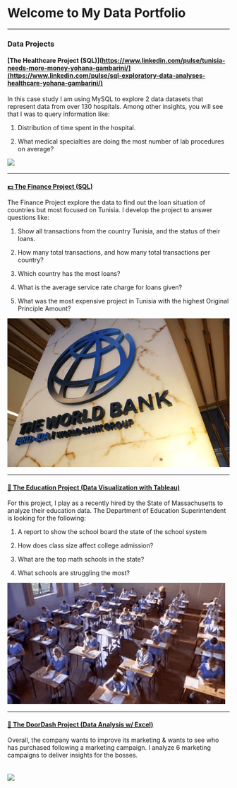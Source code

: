 # Welcome to My Data Portfolio 
---
### Data Projects

#### [The Healthcare Project (SQL)](https://www.linkedin.com/pulse/tunisia-needs-more-money-yohana-gambarini/](https://www.linkedin.com/pulse/sql-exploratory-data-analyses-healthcare-yohana-gambarini/)

In this case study I am using MySQL to explore 2 data datasets that represent data from over 130 hospitals. Among other insights, you will see that I was to query information like:

1. Distribution of time spent in the hospital.
   
2. What medical specialties are doing the most number of lab procedures on average? 


[<img src="images/giphy.gif?raw=true"/>](https://www.linkedin.com/pulse/sql-exploratory-data-analyses-healthcare-yohana-gambarini/)

---
 
#### [💵 The Finance Project (SQL)](https://www.linkedin.com/pulse/tunisia-needs-more-money-yohana-gambarini/)

The Finance Project explore the data to find out the loan situation of countries but most focused on Tunisia.
I develop the project to answer questions like:

1. Show all transactions from the country Tunisia, and the status of their loans.
   
2. How many total transactions, and how many total transactions per country?
   
3. Which country has the most loans?
   
4. What is the average service rate charge for loans given?
   
5. What was the most expensive project in Tunisia with the highest Original Principle Amount?

[<img src="images/The-World-Bank.jpg?raw=true"/>](https://www.linkedin.com/pulse/tunisia-needs-more-money-yohana-gambarini/)

---
 
#### [🏫 The Education Project (Data Visualization with Tableau)](https://www.linkedin.com/pulse/does-class-size-matter-yohana-gambarini/)

For this project, I play as a recently hired by the State of Massachusetts to analyze their education data. The Department of Education Superintendent is looking for the following:

1. A report to show the school board the state of the school system 

2. How does class size affect college admission?

3. What are the top math schools in the state?

4. What schools are struggling the most?

[<img src="images/Students class GIF.gif?raw=true"/>](https://www.linkedin.com/pulse/does-class-size-matter-yohana-gambarini/)

---
 
#### [🍔 The DoorDash Project (Data Analysis w/ Excel)](https://www.linkedin.com/pulse/doordash-marketing-analyses-case-suspicious-customer-yohana-gambarini/)

Overall, the company wants to improve its marketing & wants to see who has purchased following a marketing campaign. 
I analyze 6 marketing campaigns to deliver insights for the bosses.

[<img src="images/1671479534257.gif?raw=true"/>](https://www.linkedin.com/pulse/doordash-marketing-analyses-case-suspicious-customer-yohana-gambarini/)
---

